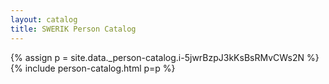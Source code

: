 ```yaml
---
layout: catalog
title: SWERIK Person Catalog
---
```

{% assign p = site.data._person-catalog.i-5jwrBzpJ3kKsBsRMvCWs2N %}
{% include person-catalog.html p=p %}

